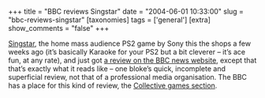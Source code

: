+++
title = "BBC reviews Singstar"
date = "2004-06-01 10:33:00"
slug = "bbc-reviews-singstar"
[taxonomies]
tags = ['general']
[extra]
show_comments = "false"
+++

[Singstar](http://www.singstargame.com/en_GB/home.html), the home mass audience PS2 game by Sony this the shops a few weeks ago (it’s basically Karaoke for your PS2 but a bit cleverer – it’s ace fun, at any rate), and just got [a review on the BBC news website](http://news.bbc.co.uk/2/hi/technology/3746887.stm), except that that’s exactly what it reads like – one bloke’s quick, incomplete and superficial review, not that of a professional media organisation. The BBC has a place for this kind of review, the [Collective games section](http://www.bbc.co.uk/dna/collective/C974).
